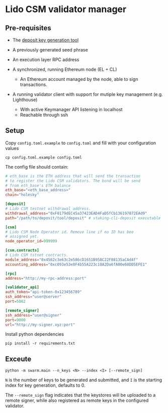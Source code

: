 # Lido CSM validator manager

## Pre-requisites

- The [deposit key generation tool](https://github.com/ethereum/staking-deposit-cli)

- A previously generated seed phrase

- An execution layer RPC address
- A synchronized, running Ethereum node  (EL + CL)
    - An Ethereum account managed by the node, able to sign transactions.
- A running validator client with support for mutiple key management (e.g. Lighthouse)
    - With active Keymanager API listening in localhost
    - Reachable through ssh

## Setup

Copy `config.toml.example` to `config.toml` and fill with your configuration values

```
cp config.toml.example config.toml
```

The config file should contain:

```toml
# eth_base is the ETH address that will send the transaction 
# to register the Lido CSM validators. The bond will be send
# from eth_base's ETH balance
eth_base="<eth_base_address>" 
chain="holesky"

[deposit]
# Lido CSM testnet withdrawal address. 
withdrawal_address="0xF0179dEC45a37423EAD4FaD5fCb136197872EAd9"
path="/path/to/deposit/tool/deposit" # staking-cli-deposit executable

[csm]
# Lido CSM Node Operator id. Remove line if no ID has bee
# assigned yet.
node_operator_id=999999

[csm.contracts]
# Lido CSM tstnet contracts.
module_address="0x4562c3e63c2e586cD1651B958C22F88135aCAd4f"
accounting_address="0xc093e53e8F4b55A223c18A2Da6fA00e60DD5EFE1"

[rpc]
address="http://my-rpc-address:port"

[validator_api]
auth_token="api-token-0x123456789"
ssh_address="user@server"
port=5062

[remote_signer]
ssh_address="user@signer"
port=9000
url="http://my-signer.xyz:port"
```


Install python dependencies

```
pip install -r requirements.txt
```


## Exceute

`python -m swarm.main --n_keys <N> --index <I> [--remote_sign]`

`N` is the number of keys to be generated and submitted, and `I` is the starting index for key generation, defaults to 0.

The `--remote_sign` flag indicates that the keystores will be uploaded to a remote signer, while also registered as remote keys in the configured validator.

